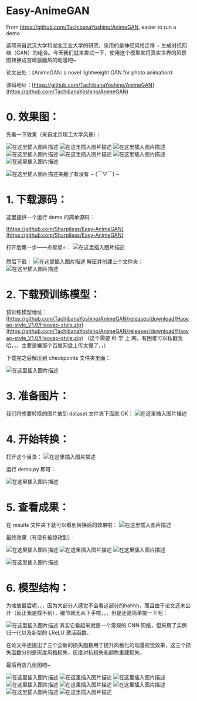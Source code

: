 # Easy-AnimeGAN
From https://github.com/TachibanaYoshino/AnimeGAN, easier to run a demo

这项来自武汉大学和湖北工业大学的研究，采用的是神经风格迁移 + 生成对抗网络（GAN）的组合。今天我们就来尝试一下，使用这个模型来将真实世界的风景图转换成宫崎骏画风的动漫吧~

论文出处：《AnimeGAN: a novel lightweight GAN for photo animation》

源码地址：[https://github.com/TachibanaYoshino/AnimeGAN](https://github.com/TachibanaYoshino/AnimeGAN)

# 0. 效果图： 
先看一下效果（来自北京理工大学风景）：

![在这里插入图片描述](https://img-blog.csdnimg.cn/20200416201845125.jpg?x-oss-process=image/watermark,type_ZmFuZ3poZW5naGVpdGk,shadow_10,text_aHR0cHM6Ly9ibG9nLmNzZG4ubmV0L3dlaXhpbl80NDkzNjg4OQ==,size_16,color_FFFFFF,t_70#pic_center)
![在这里插入图片描述](https://img-blog.csdnimg.cn/2020041620190647.jpg?x-oss-process=image/watermark,type_ZmFuZ3poZW5naGVpdGk,shadow_10,text_aHR0cHM6Ly9ibG9nLmNzZG4ubmV0L3dlaXhpbl80NDkzNjg4OQ==,size_16,color_FFFFFF,t_70#pic_center)
![在这里插入图片描述](https://img-blog.csdnimg.cn/20200416201932771.jpg?x-oss-process=image/watermark,type_ZmFuZ3poZW5naGVpdGk,shadow_10,text_aHR0cHM6Ly9ibG9nLmNzZG4ubmV0L3dlaXhpbl80NDkzNjg4OQ==,size_16,color_FFFFFF,t_70#pic_center)
![在这里插入图片描述](https://img-blog.csdnimg.cn/2020041620195178.jpg?x-oss-process=image/watermark,type_ZmFuZ3poZW5naGVpdGk,shadow_10,text_aHR0cHM6Ly9ibG9nLmNzZG4ubmV0L3dlaXhpbl80NDkzNjg4OQ==,size_16,color_FFFFFF,t_70#pic_center)
![在这里插入图片描述](https://img-blog.csdnimg.cn/20200416202023115.jpg?x-oss-process=image/watermark,type_ZmFuZ3poZW5naGVpdGk,shadow_10,text_aHR0cHM6Ly9ibG9nLmNzZG4ubmV0L3dlaXhpbl80NDkzNjg4OQ==,size_16,color_FFFFFF,t_70#pic_center)
![在这里插入图片描述](https://img-blog.csdnimg.cn/20200416202040538.jpg?x-oss-process=image/watermark,type_ZmFuZ3poZW5naGVpdGk,shadow_10,text_aHR0cHM6Ly9ibG9nLmNzZG4ubmV0L3dlaXhpbl80NDkzNjg4OQ==,size_16,color_FFFFFF,t_70#pic_center)
![在这里插入图片描述](https://img-blog.csdnimg.cn/2020041620213247.jpeg?x-oss-process=image/watermark,type_ZmFuZ3poZW5naGVpdGk,shadow_10,text_aHR0cHM6Ly9ibG9nLmNzZG4ubmV0L3dlaXhpbl80NDkzNjg4OQ==,size_16,color_FFFFFF,t_70#pic_center)

![在这里插入图片描述](https://img-blog.csdnimg.cn/20200416202101712.jpeg?x-oss-process=image/watermark,type_ZmFuZ3poZW5naGVpdGk,shadow_10,text_aHR0cHM6Ly9ibG9nLmNzZG4ubmV0L3dlaXhpbl80NDkzNjg4OQ==,size_16,color_FFFFFF,t_70#pic_center)美翻了有没有 ~ (￣▽￣) ~

# 1. 下载源码：
这里提供一个运行 demo 的简单源码：

[https://github.com/Sharpiless/Easy-AnimeGAN](https://github.com/Sharpiless/Easy-AnimeGAN)

打开后第一步——点星星⭐：
![在这里插入图片描述](https://img-blog.csdnimg.cn/20200416203720861.png?x-oss-process=image/watermark,type_ZmFuZ3poZW5naGVpdGk,shadow_10,text_aHR0cHM6Ly9ibG9nLmNzZG4ubmV0L3dlaXhpbl80NDkzNjg4OQ==,size_16,color_FFFFFF,t_70)

然后下载：
![在这里插入图片描述](https://img-blog.csdnimg.cn/20200416203757899.png?x-oss-process=image/watermark,type_ZmFuZ3poZW5naGVpdGk,shadow_10,text_aHR0cHM6Ly9ibG9nLmNzZG4ubmV0L3dlaXhpbl80NDkzNjg4OQ==,size_16,color_FFFFFF,t_70)
解压并创建三个文件夹：
![在这里插入图片描述](https://img-blog.csdnimg.cn/20200416203907377.png?x-oss-process=image/watermark,type_ZmFuZ3poZW5naGVpdGk,shadow_10,text_aHR0cHM6Ly9ibG9nLmNzZG4ubmV0L3dlaXhpbl80NDkzNjg4OQ==,size_16,color_FFFFFF,t_70)
# 2. 下载预训练模型：
预训练模型地址：[https://github.com/TachibanaYoshino/AnimeGAN/releases/download/Haoyao-style_V1.0/Haoyao-style.zip](https://github.com/TachibanaYoshino/AnimeGAN/releases/download/Haoyao-style_V1.0/Haoyao-style.zip)
（这个需要 科 学 上 网，有困难可以私戳我哈，，，主要是嫌那个百度网盘上传太慢了，，）

下载完之后解压到 checkpoints 文件夹里面：

![在这里插入图片描述](https://img-blog.csdnimg.cn/20200416204858108.png?x-oss-process=image/watermark,type_ZmFuZ3poZW5naGVpdGk,shadow_10,text_aHR0cHM6Ly9ibG9nLmNzZG4ubmV0L3dlaXhpbl80NDkzNjg4OQ==,size_16,color_FFFFFF,t_70)

# 3. 准备图片：
我们将想要转换的图片放到 dataset 文件夹下面就 OK：
![在这里插入图片描述](https://img-blog.csdnimg.cn/20200416205159866.png?x-oss-process=image/watermark,type_ZmFuZ3poZW5naGVpdGk,shadow_10,text_aHR0cHM6Ly9ibG9nLmNzZG4ubmV0L3dlaXhpbl80NDkzNjg4OQ==,size_16,color_FFFFFF,t_70)

# 4. 开始转换：
打开这个目录：
![在这里插入图片描述](https://img-blog.csdnimg.cn/20200416205555934.png?x-oss-process=image/watermark,type_ZmFuZ3poZW5naGVpdGk,shadow_10,text_aHR0cHM6Ly9ibG9nLmNzZG4ubmV0L3dlaXhpbl80NDkzNjg4OQ==,size_16,color_FFFFFF,t_70)

运行 demo.py 即可：

![在这里插入图片描述](https://img-blog.csdnimg.cn/20200416205646628.png?x-oss-process=image/watermark,type_ZmFuZ3poZW5naGVpdGk,shadow_10,text_aHR0cHM6Ly9ibG9nLmNzZG4ubmV0L3dlaXhpbl80NDkzNjg4OQ==,size_16,color_FFFFFF,t_70)

# 5. 查看成果：
在 results 文件夹下就可以看到转换后的效果啦：
![在这里插入图片描述](https://img-blog.csdnimg.cn/20200416205741521.png?x-oss-process=image/watermark,type_ZmFuZ3poZW5naGVpdGk,shadow_10,text_aHR0cHM6Ly9ibG9nLmNzZG4ubmV0L3dlaXhpbl80NDkzNjg4OQ==,size_16,color_FFFFFF,t_70)

最终效果（有没有被惊艳到）：

![在这里插入图片描述](https://img-blog.csdnimg.cn/20200416205836247.jpg?x-oss-process=image/watermark,type_ZmFuZ3poZW5naGVpdGk,shadow_10,text_aHR0cHM6Ly9ibG9nLmNzZG4ubmV0L3dlaXhpbl80NDkzNjg4OQ==,size_16,color_FFFFFF,t_70#pic_center)
![在这里插入图片描述](https://img-blog.csdnimg.cn/20200416205859887.jpg?x-oss-process=image/watermark,type_ZmFuZ3poZW5naGVpdGk,shadow_10,text_aHR0cHM6Ly9ibG9nLmNzZG4ubmV0L3dlaXhpbl80NDkzNjg4OQ==,size_16,color_FFFFFF,t_70#pic_center)
![在这里插入图片描述](https://img-blog.csdnimg.cn/20200416205937744.jpg?x-oss-process=image/watermark,type_ZmFuZ3poZW5naGVpdGk,shadow_10,text_aHR0cHM6Ly9ibG9nLmNzZG4ubmV0L3dlaXhpbl80NDkzNjg4OQ==,size_16,color_FFFFFF,t_70#pic_center)

![在这里插入图片描述](https://img-blog.csdnimg.cn/20200416210003198.jpg?x-oss-process=image/watermark,type_ZmFuZ3poZW5naGVpdGk,shadow_10,text_aHR0cHM6Ly9ibG9nLmNzZG4ubmV0L3dlaXhpbl80NDkzNjg4OQ==,size_16,color_FFFFFF,t_70#pic_center)
# 6. 模型结构：
为啥放最后呢，，，因为大部分人感觉不会看这部分的hahhh，而且由于论文还未公开（反正我是找不到），细节就无从下手啦，，，但是还是简单提一下吧：

![在这里插入图片描述](https://img-blog.csdnimg.cn/2020041621034036.png?x-oss-process=image/watermark,type_ZmFuZ3poZW5naGVpdGk,shadow_10,text_aHR0cHM6Ly9ibG9nLmNzZG4ubmV0L3dlaXhpbl80NDkzNjg4OQ==,size_16,color_FFFFFF,t_70)
其实它看起来就是一个常规的 CNN 网络，但采用了实例归一化以及新型的 LReLU 激活函数。


在论文中还提出了三个全新的损失函数用于提升风格化的动漫视觉效果，这三个损失函数分别是灰度风格损失，灰度对抗损失和颜色重建损失。

最后再放几张图吧~

![在这里插入图片描述](https://img-blog.csdnimg.cn/20200416211355740.jpg?x-oss-process=image/watermark,type_ZmFuZ3poZW5naGVpdGk,shadow_10,text_aHR0cHM6Ly9ibG9nLmNzZG4ubmV0L3dlaXhpbl80NDkzNjg4OQ==,size_16,color_FFFFFF,t_70#pic_center)
![在这里插入图片描述](https://img-blog.csdnimg.cn/2020041621140891.jpg?x-oss-process=image/watermark,type_ZmFuZ3poZW5naGVpdGk,shadow_10,text_aHR0cHM6Ly9ibG9nLmNzZG4ubmV0L3dlaXhpbl80NDkzNjg4OQ==,size_16,color_FFFFFF,t_70#pic_center)
![在这里插入图片描述](https://img-blog.csdnimg.cn/20200416211451761.jpg?x-oss-process=image/watermark,type_ZmFuZ3poZW5naGVpdGk,shadow_10,text_aHR0cHM6Ly9ibG9nLmNzZG4ubmV0L3dlaXhpbl80NDkzNjg4OQ==,size_16,color_FFFFFF,t_70#pic_center)
![在这里插入图片描述](https://img-blog.csdnimg.cn/20200416211506880.jpg?x-oss-process=image/watermark,type_ZmFuZ3poZW5naGVpdGk,shadow_10,text_aHR0cHM6Ly9ibG9nLmNzZG4ubmV0L3dlaXhpbl80NDkzNjg4OQ==,size_16,color_FFFFFF,t_70#pic_center)
![在这里插入图片描述](https://img-blog.csdnimg.cn/20200416211536203.jpg?x-oss-process=image/watermark,type_ZmFuZ3poZW5naGVpdGk,shadow_10,text_aHR0cHM6Ly9ibG9nLmNzZG4ubmV0L3dlaXhpbl80NDkzNjg4OQ==,size_16,color_FFFFFF,t_70#pic_center)
![在这里插入图片描述](https://img-blog.csdnimg.cn/20200416211610816.jpg?x-oss-process=image/watermark,type_ZmFuZ3poZW5naGVpdGk,shadow_10,text_aHR0cHM6Ly9ibG9nLmNzZG4ubmV0L3dlaXhpbl80NDkzNjg4OQ==,size_16,color_FFFFFF,t_70#pic_center)
![在这里插入图片描述](https://img-blog.csdnimg.cn/20200416211628294.jpg?x-oss-process=image/watermark,type_ZmFuZ3poZW5naGVpdGk,shadow_10,text_aHR0cHM6Ly9ibG9nLmNzZG4ubmV0L3dlaXhpbl80NDkzNjg4OQ==,size_16,color_FFFFFF,t_70#pic_center)
![在这里插入图片描述](https://img-blog.csdnimg.cn/20200416211645754.jpg?x-oss-process=image/watermark,type_ZmFuZ3poZW5naGVpdGk,shadow_10,text_aHR0cHM6Ly9ibG9nLmNzZG4ubmV0L3dlaXhpbl80NDkzNjg4OQ==,size_16,color_FFFFFF,t_70#pic_center)

